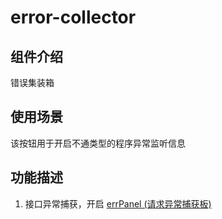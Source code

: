 # error-collector

## 组件介绍
错误集装箱

## 使用场景
该按钮用于开启不通类型的程序异常监听信息

## 功能描述

1. 接口异常捕获，开启 [errPanel (请求异常捕获板)](assist-cps/errPanel.md)